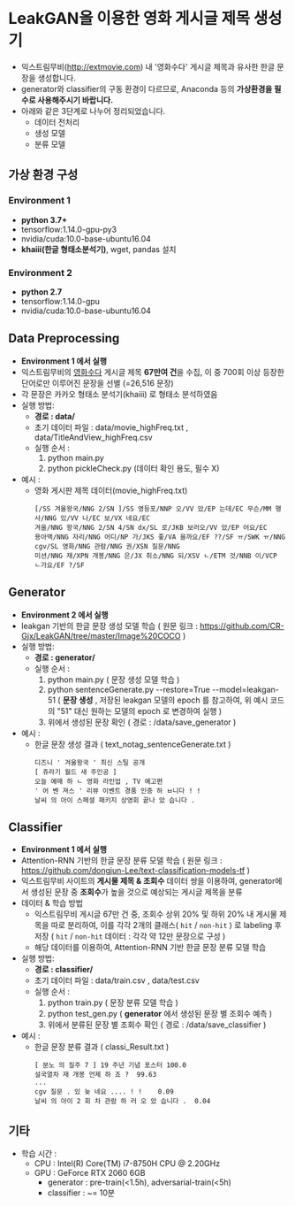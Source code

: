 ﻿﻿
# LeakGAN을 이용한 영화 게시글 제목 생성기  
* 익스트림무비(http://extmovie.com) 내 '영화수다' 게시글 제목과 유사한 한글 문장을 생성합니다.
* generator와 classifier의 구동 환경이 다르므로, Anaconda 등의 **가상환경을 필수로 사용해주시기 바랍니다.**  
* 아래와 같은 3단계로 나누어 정리되었습니다.
	* 데이터 전처리
	* 생성 모델
	* 분류 모델


## 가상 환경 구성
### Environment 1
* **python 3.7+**
* tensorflow:1.14.0-gpu-py3  
* nvidia/cuda:10.0-base-ubuntu16.04  
* **khaiii(한글 형태소분석기)**, wget, pandas 설치  

### Environment 2
* **python 2.7**
* tensorflow:1.14.0-gpu  
* nvidia/cuda:10.0-base-ubuntu16.04   
  
## Data Preprocessing
* **Environment 1 에서 실행**
* 익스트림무비의 [영화수다](https://extmovie.com/movietalk) 게시글 제목 **67만여 건**을 수집, 이 중  700회 이상 등장한 단어로만 이루어진 문장을 선별 (=26,516 문장)
* 각 문장은 카카오 형태소 분석기(khaiii) 로 형태소 분석하였음
* 실행 방법:
	* **경로 : data/**
	* 초기 데이터 파일 : data/movie_highFreq.txt   ,  data/TitleAndView_highFreq.csv
	* 실행 순서 :
		1. python main.py 
		2. python pickleCheck.py (데이터 확인 용도, 필수 X) 
* 예시 :
	* 영화 게시판 제목 데이터(movie_highFreq.txt)
		```shell
		[/SS 겨울왕국/NNG 2/SN ]/SS 영등포/NNP 오/VV 았/EP 는데/EC 무슨/MM 행사/NNG 있/VV 나/EC 보/VX 네요/EC  
		겨울/NNG 왕국/NNG 2/SN 4/SN dx/SL 로/JKB 보러오/VV 았/EP 어요/EC  
		용아맥/NNG 자리/NNG 어디/NP 가/JKS 좋/VA 을까요/EF ??/SF ㅠ/SWK ㅠ/NNG  
		cgv/SL 영화/NNG 관람/NNG 권/XSN 질문/NNG  
		미션/NNG 재/XPN 개봉/NNG 은/JX 취소/NNG 되/XSV ㄴ/ETM 것/NNB 이/VCP ㄴ가요/EF ?/SF
		```

## Generator  
* **Environment 2 에서 실행**
* leakgan 기반의 한글 문장 생성 모델 학습
( 원문 링크 : https://github.com/CR-Gjx/LeakGAN/tree/master/Image%20COCO  )
* 실행 방법:
	* **경로 : generator/**
	* 실행 순서 :
		1. python main.py ( 문장 생성 모델 학습 )
		2. python sentenceGenerate.py --restore=True --model=leakgan-51
		( **문장 생성** , 저장된 leakgan 모델의 epoch 를 참고하여, 위 예시 코드의 "51" 대신 원하는 모델의 epoch 로 변경하여 실행 )
		3. 위에서 생성된 문장 확인 ( 경로 : /data/save_generator )
* 예시 :
	* 한글 문장 생성 결과 ( text_notag_sentenceGenerate.txt )
		```shell
		﻿디즈니 ' 겨울왕국 ' 최신 스틸 공개  
		﻿[ 쥬라기 월드 새 주인공 ]  
		﻿오늘 예매 하 ㄴ 영화 라인업 , TV 예고편  
		﻿' 어 벤 져스 ' 리뷰 이벤트 경품 인증 하 ㅂ니다 ! !  
		﻿날씨 의 아이 스페셜 패키지 상영회 끝나 았 습니다 .
		```
  
## Classifier  
* **Environment 1 에서 실행**
* Attention-RNN 기반의 한글 문장 분류 모델 학습
( 원문 링크 : https://github.com/dongjun-Lee/text-classification-models-tf   )
* 익스트림무비 사이트의 **게시물 제목 & 조회수** 데이터 쌍을 이용하여, generator에서 생성된 문장 중 **조회수**가 높을 것으로 예상되는 게시글 제목을 분류 
* 데이터 & 학습 방법
	* 익스트림무비 게시글 67만 건 중, 조회수 상위 20% 및 하위 20% 내 게시물 제목을 따로 분리하여, 이를 각각 2개의 클래스( ```hit``` / ```non-hit``` ) 로 labeling 후 저장 
	( ```hit``` / ```non-hit``` 데이터 : 각각 약 12만 문장으로 구성  )
	* 해당 데이터를 이용하여, Attention-RNN 기반 한글 문장 분류 모델 학습
* 실행 방법:
	* **경로 : classifier/**
	* 초기 데이터 파일 : data/train.csv , data/test.csv
	* 실행 순서 :
		1. python train.py ( 문장 분류 모델 학습 )
		2. python test_gen.py		( **generator** 에서 생성된 문장 별 조회수 예측 )
		3. 위에서 분류된 문장 별 조회수 확인 ( 경로 : /data/save_classifier )
* 예시 :
	* 한글 문장 분류 결과 ( classi_Result.txt )
		```shell
		[ 분노 의 질주 7 ] 19 주년 기념 포스터 100.0
		설국열차 재 개봉 언제 하 죠 ?  99.63
		...
		cgv 질문 . 있 늦 네요 .... ! !    0.09
		날씨 의 아이 2 회 차 관람 하 러 오 았 습니다 .  0.04
		```

## 기타
* 학습 시간 : 
	* CPU : Intel(R) Core(TM) i7-8750H CPU @ 2.20GHz
	* GPU : GeForce RTX 2060 6GB
		* generator : pre-train(<1.5h), adversarial-train(<5h)
		* classifier :  ~= 10분